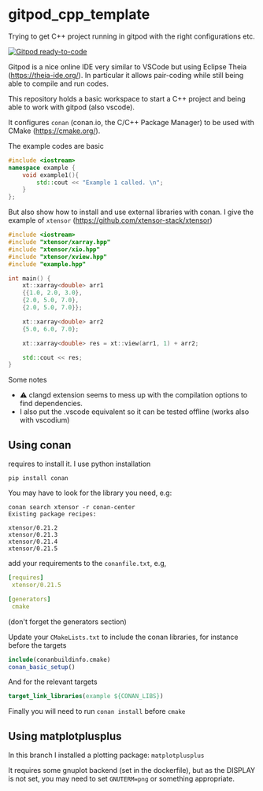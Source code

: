 # gitpod_cpp_template
Trying to get C++ project running in gitpod with the right configurations etc. 

[![Gitpod
ready-to-code](https://img.shields.io/badge/Gitpod-ready--to--code-blue?logo=gitpod)](https://gitpod.io/#https://github.com/mfouesneau/gitpod_cpp_template/tree/matplotplusplus)

Gitpod is a nice online IDE very similar to VSCode but using Eclipse Theia (https://theia-ide.org/).
In particular it allows pair-coding while still being able to compile and run codes.

This repository holds a basic workspace to start a C++ project and being able to work with gitpod (also vscode).

It configures `conan` (conan.io, the C/C++ Package Manager) to be used with CMake (https://cmake.org/).

The example codes are basic
```c++
#include <iostream>
namespace example {
	void example1(){
	    std::cout << "Example 1 called. \n";
	}
};
```
But also show how to install and use external libraries with conan. I give the example of `xtensor` (https://github.com/xtensor-stack/xtensor)

```c++
#include <iostream>
#include "xtensor/xarray.hpp"
#include "xtensor/xio.hpp"
#include "xtensor/xview.hpp"
#include "example.hpp"

int main() {
    xt::xarray<double> arr1
    {{1.0, 2.0, 3.0},
    {2.0, 5.0, 7.0},
    {2.0, 5.0, 7.0}};

    xt::xarray<double> arr2
    {5.0, 6.0, 7.0};

    xt::xarray<double> res = xt::view(arr1, 1) + arr2;

    std::cout << res;
}
```

Some notes
  * :warning: clangd extension seems to mess up with the compilation options to find dependencies. 
  * I also put the .vscode equivalent so it can be tested offline (works also with vscodium)


## Using conan

requires to install it. I use python installation 

```pip install conan```

You may have to look for the library you need, e.g:
```
conan search xtensor -r conan-center
Existing package recipes:

xtensor/0.21.2
xtensor/0.21.3
xtensor/0.21.4
xtensor/0.21.5
```

add your requirements to the `conanfile.txt`, e.g, 
```yaml
[requires]
 xtensor/0.21.5

[generators]
 cmake
 ```
(don't forget the generators section)

Update your `CMakeLists.txt` to include the conan libraries, for instance before the targets
```cmake
include(conanbuildinfo.cmake)
conan_basic_setup()
```
And for the relevant targets
```cmake
target_link_libraries(example ${CONAN_LIBS})
```

Finally you will need to run `conan install` before `cmake`

## Using matplotplusplus

In this branch I installed a plotting package: `matplotplusplus`

It requires some gnuplot backend (set in the dockerfile), but as the DISPLAY is not set, you may need to set `GNUTERM=png` or something appropriate.
